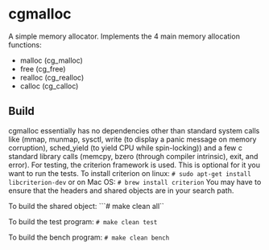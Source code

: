 # cgmalloc
A simple memory allocator. Implements the 4 main memory allocation functions:
* malloc (cg_malloc)
* free (cg_free)
* realloc (cg_realloc)
* calloc (cg_calloc)

## Build
cgmalloc essentially has no dependencies other than standard system calls like (mmap, munmap, sysctl, write (to display a panic message on memory corruption), sched_yield (to yield CPU while spin-locking)) and a few c standard library calls (memcpy, bzero (through compiler intrinsic), exit, and error). For testing, the criterion framework is used. This is optional for it you want to run the tests. To install criterion on linux:
```# sudo apt-get install libcriterion-dev```
or on Mac OS:
```# brew install criterion```
You may have to ensure that the headers and shared objects are in your search path.

To build the shared object:
```# make clean all``

To build the test program:
```# make clean test```

To build the bench program:
```# make clean bench```
